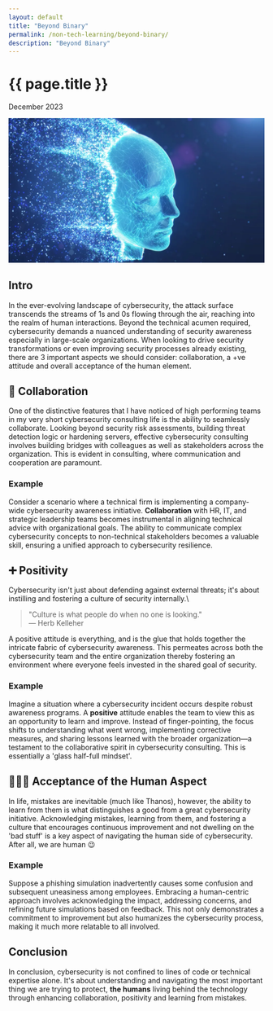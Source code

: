 ```yaml
---
layout: default
title: "Beyond Binary"
permalink: /non-tech-learning/beyond-binary/
description: "Beyond Binary"
---
```


<h1>{{ page.title }}</h1>
<p class="subtitle">December 2023</p>

<div style="text-align: center;">
    <img src="/images/beyond-binary.jpeg" alt="Beyond Binary" title="Beyond Binary">
</div>

## Intro
In the ever-evolving landscape of cybersecurity, the attack surface transcends the streams of 1s and 0s flowing through the air, reaching into the realm of human interactions. Beyond the technical acumen required, cybersecurity demands a nuanced understanding of security awareness especially in large-scale organizations. When looking to drive security transformations or even improving security processes already existing, there are 3 important aspects we should consider: collaboration, a +ve attitude and overall acceptance of the human element.

## 🤝 Collaboration
One of the distinctive features that I have noticed of high performing teams in my very short cybersecurity consulting life is the ability to seamlessly collaborate. Looking beyond security risk assessments, building threat detection logic or hardening servers, effective cybersecurity consulting involves building bridges with colleagues as well as stakeholders across the organization. This is evident in consulting, where communication and cooperation are paramount.
### Example
Consider a scenario where a technical firm is implementing a company-wide cybersecurity awareness initiative. **Collaboration** with HR, IT, and strategic leadership teams becomes instrumental in aligning technical advice with organizational goals. The ability to communicate complex cybersecurity concepts to non-technical stakeholders becomes a valuable skill, ensuring a unified approach to cybersecurity resilience.

## ➕ Positivity
Cybersecurity isn't just about defending against external threats; it's about instilling and fostering a culture of security internally.\ 

> "Culture is what people do when no one is looking."  
> — Herb Kelleher

A positive attitude is everything, and is the glue that holds together the intricate fabric of cybersecurity awareness.
This permeates across both the cybersecurity team and the entire organization thereby fostering an environment where everyone feels invested in the shared goal of security.
### Example
Imagine a situation where a cybersecurity incident occurs despite robust awareness programs. A **positive** attitude enables the team to view this as an opportunity to learn and improve. Instead of finger-pointing, the focus shifts to understanding what went wrong, implementing corrective measures, and sharing lessons learned with the broader organization—a testament to the collaborative spirit in cybersecurity consulting. This is essentially a 'glass half-full mindset'.

## 🙋🏻‍♂️ Acceptance of the Human Aspect
In life, mistakes are inevitable (much like Thanos), however, the ability to learn from them is what distinguishes a good from a great cybersecurity initiative. Acknowledging mistakes, learning from them, and fostering a culture that encourages continuous improvement and not dwelling on the 'bad stuff' is a key aspect of navigating the human side of cybersecurity. After all, we are human 😉
### Example
Suppose a phishing simulation inadvertently causes some confusion and subsequent uneasiness among employees. Embracing a human-centric approach involves acknowledging the impact, addressing concerns, and refining future simulations based on feedback. This not only demonstrates a commitment to improvement but also humanizes the cybersecurity process, making it much more relatable to all involved.

## Conclusion
In conclusion, cybersecurity is not confined to lines of code or technical expertise alone. It's about understanding and navigating the most important thing we are trying to protect, **the humans** living behind the technology through enhancing collaboration, positivity and learning from mistakes.